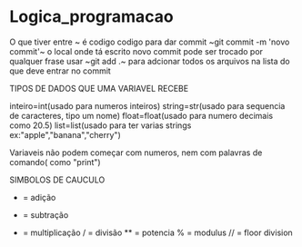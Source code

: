 # Logica_programacao 
O que tiver entre ~ é codigo
codigo para dar commit ~git commit -m 'novo commit'~ o local onde tá escrito novo commit pode ser trocado por qualquer frase
usar ~git add .~ para adcionar todos os arquivos na lista do que deve entrar no commit

TIPOS DE DADOS QUE UMA VARIAVEL RECEBE 

inteiro=int(usado para numeros inteiros)
string=str(usado para sequencia de caracteres, tipo um nome)
float=float(usado para numero decimais como 20.5)
list=list(usado para ter varias strings ex:"apple","banana","cherry")

Variaveis não podem começar com numeros, nem com palavras de comando( como "print")

SIMBOLOS DE CAUCULO
+ = adição
- = subtração
* = multiplicação
/ = divisão
** = potencia
% = modulus
// = floor division

